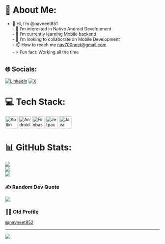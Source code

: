 # 💫 About Me:
- 👋 Hi, I’m @navneet851<br>- 👀 I’m interested in Native Android Development<br>- 🌱 I’m currently learning Mobile backend<br>- 💞️ I’m looking to collaborate on Mobile Development<br>- 📫 How to reach me nav700neet@gmail.com<br>- ⚡ Fun fact: Working all the time


## 🌐 Socials:
[![LinkedIn](https://img.shields.io/badge/LinkedIn-%230077B5.svg?logo=linkedin&logoColor=white)](https://linkedin.com/in/navneetyadav700) [![X](https://img.shields.io/badge/X-black.svg?logo=X&logoColor=white)](https://x.com/_navi_0048) 

# 💻 Tech Stack:
<p align="left">
  <img src="https://img.icons8.com/color/48/000000/kotlin.png" alt="Kotlin" width="40" height="40"/>
  <img src="https://img.icons8.com/color/48/000000/android-os.png" alt="Android" width="40" height="40"/>
  <img src="https://img.icons8.com/color/48/000000/firebase.png" alt="Firebase" width="40" height="40"/>
  <img src="https://blogger.googleusercontent.com/img/b/R29vZ2xl/AVvXsEjC97Z8BResg5dlPqczsRCFhP6zewWX0X0e7fVPG-G7PuUZwwZVsi9OPoqJYkgqT2h0FI95SsmWzVEgpt8b8HAqFiIxZ98TFtY4lE0b8UrtVJ2HrJebRwl6C9DslsQDl9KnBIrdHS6LtkY/s1600/jetpack+compose+icon_RGB.png" alt="Jetpack compose" width="40" height="40"/>
  <img src="https://img.icons8.com/color/48/000000/java-coffee-cup-logo--v1.png" alt="Java" width="40" height="40"/>
</p>

# 📊 GitHub Stats:
![](https://github-readme-stats.vercel.app/api?username=navneet851&theme=dark&hide_border=true&include_all_commits=false&count_private=false)<br/>
![](https://github-readme-streak-stats.herokuapp.com/?user=navneet851&theme=dark&hide_border=true)<br/>
![](https://github-readme-stats.vercel.app/api/top-langs/?username=navneet851&theme=dark&hide_border=true&include_all_commits=false&count_private=false&layout=compact)

### ✍️ Random Dev Quote
![](https://quotes-github-readme.vercel.app/api?type=horizontal&theme=radical)


### 🧑‍🏫 Old Profile
<a href="https://github.com/navneet852" >@navneet852</a>


---
[![](https://visitcount.itsvg.in/api?id=navneet851&icon=5&color=1)](https://visitcount.itsvg.in)

<!-- Proudly created with GPRM ( https://gprm.itsvg.in ) -->

<!---
navneet851/navneet851 is a ✨ special ✨ repository because its `README.md` (this file) appears on your GitHub profile.
You can click the Preview link to take a look at your changes.
--->
